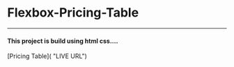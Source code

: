 # Flexbox-Pricing-Table
---
#### This project is build using html css....
[Pricing Table]( "LIVE URL")
